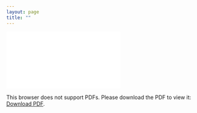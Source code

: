 ```yaml
---
layout: page
title: ""
---
```


<object data="assets/Ditmore_CV_8.29.23" type="application/pdf" width="700px" height="700px">
    <embed src="assets/Ditmore_CV_8.29.23">
        <p>This browser does not support PDFs. Please download the PDF to view it: <a href="assets/Ditmore_CV_8.29.23">Download PDF</a>.</p>
    </embed>
</object>
